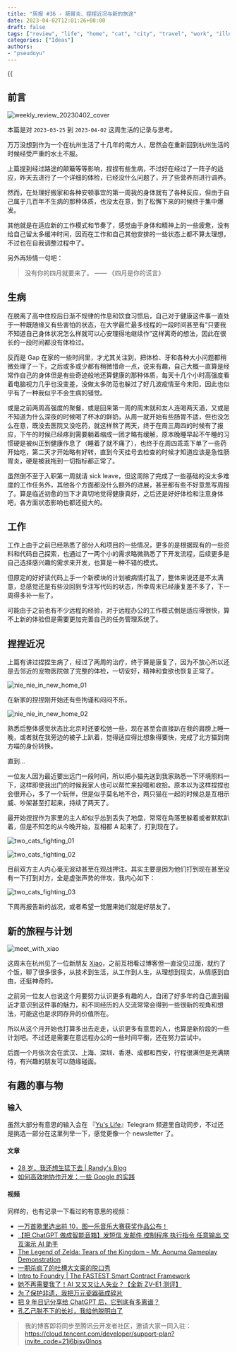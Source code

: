 ```yaml
---
title: "周报 #36 - 肠胃炎、捏捏近况与新的旅途"
date: 2023-04-02T12:01:26+08:00
draft: false
tags: ["review", "life", "home", "cat", "city", "travel", "work", "illness", "adjustment", "friendship", "work"]
categories: ["Ideas"]
authors:
- "pseudoyu"
---
```


{{<audio src="audios/dont_stop_the_clocks.mp3" caption="《Don't Stop the Clocks - King Gnu》" >}}

## 前言

![weekly_review_20230402_cover](https://image.pseudoyu.com/images/weekly_review_20230402_cover.png)

本篇是对 `2023-03-25` 到 `2023-04-02` 这周生活的记录与思考。

万万没想到作为一个在杭州生活了十几年的南方人，居然会在重新回到杭州生活的时候经受严重的水土不服。

上篇提到经过路途的颠簸等等影响，捏捏有些生病，不过好在经过了一阵子的适应，昨天去进行了一个详细的体检，已经没什么问题了，开了些营养剂进行调养。

然而，在处理好搬家和各种安顿事宜的第一周我的身体就有了各种反应，但由于自己属于几百年不生病的那种体质，也没太在意，到了松懈下来的时候终于集中爆发。

其他就是在适应新的工作模式和节奏了，感觉由于身体和精神上的一些疲惫，没有给自己留太多缓冲时间，因而在工作和自己其他安排的一些状态上都不算太理想，不过也在自我调整过程中了。

另外再矫情一句吧：

> 没有你的四月就要来了。 —— 《四月是你的谎言》

## 生病

在脱离了高中住校后日渐不规律的作息和饮食习惯后，自己对于健康这件事一直处于一种既随缘又有些害怕的状态，在大学最忙最多线程的一段时间甚至有“只要我不知道自己身体状况怎么样就可以心安理得地继续作”这样离奇的想法，因此在很长的一段时间都没有体检过。

反而是 Gap 在家的一些时间里，才尤其关注到，把体检、牙和各种大小问题都稍微处理了一下，之后或多或少都有稍微惜命一点，说来有趣，自己大概一直算是经常作自己的身体但是有些奇迹般地还算健康的那种体质，每天十几个小时高强度看着电脑视力几乎也没变差，没做太多防范也躲过了好几波疫情至今未阳，因此也似乎有了一种我似乎不会生病的错觉。

或是之前两周高强度的聚餐，或是回来第一周的周末就和友人连喝两天酒，又或是不知道为什么深夜的时候喝了杯冰的鲜奶，从周一就开始有些肠胃不适，但也没怎么在意，既没去医院又没吃药，就这样熬了两天，终于在周三周四的时候有了报应，下午的时候已经疼到需要躺着缩成一团才略有缓解，原本晚睡早起不午睡的习惯硬是被纠正到健康作息了（睡着了就不痛了），也终于在周四乖乖下单了一些药开始吃，第二天才开始略有好转，直到今天挂号去检查的时候才知道应该是急性肠胃炎，硬是被我拖到一切指标都正常了。

虽然倒不至于入职第一周就请 sick leave，但这周除了完成了一些基础的没太多难度的工作任务外，其他各个方面都没什么额外的进展，甚至都有些不好意思写周报了。算是临近初愈的当下才真切地觉得健康真好，之后还是好好体检和注意身体吧，各方面状态影响也都还挺大的。

## 工作

工作上由于之前已经熟悉了部分人和项目的一些情况，更多的是根据现有的一些资料和代码自己探索，也通过了一两个小的需求略微熟悉了下开发流程，后续更多是自己选择感兴趣的需求来开发，也算是一种不错的模式。

但原定的好好读代码上手一个新模块的计划被病情打乱了，整体来说还是不太满意，总感觉还是有些没回到专注写代码的状态，所幸周末已经康复差不多了，下一周得多补一些了。

可能由于之前也有不少远程的经验，对于远程办公的工作模式倒是适应得很快，算不上新的体验但是需要更加完善自己的任务管理系统了。

## 捏捏近况

上篇有讲过捏捏生病了，经过了两周的治疗，终于算是康复了，因为不放心所以还是去邻近的宠物医院做了完整的体检，一切安好，精神和食欲也恢复正常了。

![nie_nie_in_new_home_01](https://image.pseudoyu.com/images/nie_nie_in_new_home_01.jpg)

在新家的捏捏刚开始还有些拘谨和闷闷不乐。

![nie_nie_in_new_home_02](https://image.pseudoyu.com/images/nie_nie_in_new_home_02.jpg)

熟悉后整体感觉状态比北京时还要松弛一些，现在甚至会直接趴在我的肩膀上睡一晚，或者就在我旁边的被子上趴着，觉得适应得比想象得要快，完成了北方猫到南方喵的身份转换。

直到...

一位友人因为最近要出远门一段时间，所以把小猫先送到我家熟悉一下环境照料一下，这样即使我出门的时候我家人也可以帮忙来投喂和收拾。原本以为这样捏捏也会很开心，多了一个玩伴，但是似乎莫名地不合，两只猫在一起的时候总是互相示威、吵架甚至打起来，持续了两天了。

最开始捏捏作为家里的主人却似乎怂到丢失了地盘，常常在角落里躲着或者默默趴着，但是不知怎的从今晚开始，互相都 A 起来了，打到现在了。

![two_cats_fighting_01](https://image.pseudoyu.com/images/two_cats_fighting_01.png)

![two_cats_fighting_02](https://image.pseudoyu.com/images/two_cats_fighting_02.png)

目前双方主人内心毫无波动甚至在观战押注。其实主要是因为他们打到现在甚至没有一下打到对方，全是虚张声势的佯攻，我内心如下：

![two_cats_fighting_03](https://image.pseudoyu.com/images/two_cats_fighting_03.gif)

下周再报告新的战况，或者希望一觉醒来她们就是好朋友了。

## 新的旅程与计划

![meet_with_xiao](https://image.pseudoyu.com/images/meet_with_xiao.png)

这周末在杭州见了一位新朋友 [Xiao](https://twitter.com/gxgexiao)，之前互相看过博客但一直没见过面，就约了个饭，聊了很多很多，从技术到生活，从工作到人生，从理想到现实，从情感到自由，还挺神奇的。

之前另一位友人也说这个月要努力认识更多有趣的人，自闭了好多年的自己直到最近才意识到这件事的魅力，和不同经历的人交流常常会得到一些很新的视角和想法，可能这也是求同存异的价值所在。

所以从这个月开始也打算多出去走走，认识更多有意思的人，也算是新阶段的一些计划吧。不过还是需要在意远程办公的一些时间平衡，还在努力尝试中。

后面一个月依次会在武汉、上海、深圳、香港、成都和西安，行程很满但是充满期待，有兴趣的朋友可以随缘碰面。

## 有趣的事与物

### 输入

虽然大部分有意思的输入会在 『[Yu's Life](https://t.me/pseudoyulife)』Telegram 频道里自动同步，不过还是挑选一部分在这里列举一下，感觉更像一个 newsletter 了。

#### 文章

- [28 岁，我还想生猛下去 | Randy's Blog](https://lutaonan.com/blog/say-in-28/)
- [如何高效地协作开发：一些 Google 的实践](https://www.instapaper.com/read/1593056407)

#### 视频

同样的，也有记录一下看过的有意思的视频：

- [一万首歌里选出前 10，图一乐音乐大赛获奖作品公布！](https://www.bilibili.com/video/BV1Rk4y1x7m7)
- [【把 ChatGPT 做成智能音箱】发短信 发邮件 控制程序 执行指令 任意输出 交互演示 AI 助手](https://www.bilibili.com/video/BV1MX4y1R7w3)
- [The Legend of Zelda: Tears of the Kingdom – Mr. Aonuma Gameplay Demonstration](https://www.youtube.com/watch?v=a6qna-ZCbxA)
- [一期杀疯了的吐槽大文豪的脱口秀](https://www.bilibili.com/video/BV1Z24y177MP)
- [Intro to Foundry | The FASTEST Smart Contract Framework](https://www.youtube.com/watch?v=fNMfMxGxeag)
- [她不再需要我了！AI 又又又让人失业？【全新 ZV-E1 测评】](https://www.bilibili.com/video/BV1vk4y1i7NC)
- [为了保护非遗，我把万元瓷器砸成碎片](https://www.bilibili.com/video/BV1984y1g7uV)
- [把 9 年日记分享给 ChatGPT 后，它到底有多离谱？](https://www.bilibili.com/video/BV1Mg4y1g71v)
- [孔乙己脱不下的长衫，我给他脱明白了](https://www.bilibili.com/video/BV1v84y1g7jG)

> 我的博客即将同步至腾讯云开发者社区，邀请大家一同入驻：<https://cloud.tencent.com/developer/support-plan?invite_code=21j6bjsv0lnos>

